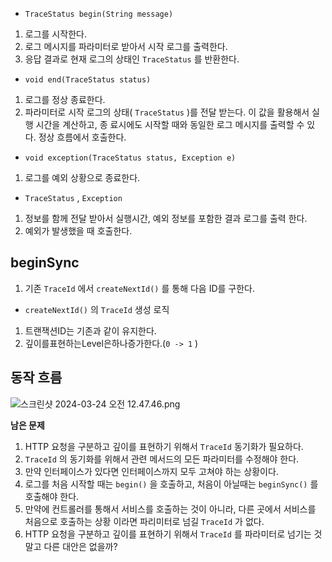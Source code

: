- `TraceStatus begin(String message)`
1. 로그를 시작한다.
2. 로그 메시지를 파라미터로 받아서 시작 로그를 출력한다.
3. 응답 결과로 현재 로그의 상태인 `TraceStatus` 를 반환한다.
- `void end(TraceStatus status)`
1. 로그를 정상 종료한다.
2. 파라미터로 시작 로그의 상태( `TraceStatus` )를 전달 받는다. 이 값을 활용해서 실행 시간을 계산하고, 종 료시에도 시작할 때와 동일한 로그 메시지를 출력할 수 있다.
정상 흐름에서 호출한다.
- `void exception(TraceStatus status, Exception e)`
1. 로그를 예외 상황으로 종료한다.
- `TraceStatus` , `Exception` 
1. 정보를 함께 전달 받아서 실행시간, 예외 정보를 포함한 결과 로그를 출력 한다.
2. 예외가 발생했을 때 호출한다.

## beginSync
1. 기존 `TraceId` 에서 `createNextId()` 를 통해 다음 ID를 구한다.
- `createNextId()` 의 `TraceId` 생성 로직
1. 트랜잭션ID는 기존과 같이 유지한다.
2. 깊이를표현하는Level은하나증가한다.(`0 -> 1` )

## 동작 흐름
![스크린샷 2024-03-24 오전 12.47.46.png](..%2F..%2F..%2F%EC%8A%A4%ED%81%AC%EB%A6%B0%EC%83%B7%202024-03-24%20%EC%98%A4%EC%A0%84%2012.47.46.png)

**남은 문제**
1. HTTP 요청을 구분하고 깊이를 표현하기 위해서 `TraceId` 동기화가 필요하다.
2. `TraceId` 의 동기화를 위해서 관련 메서드의 모든 파라미터를 수정해야 한다.
3. 만약 인터페이스가 있다면 인터페이스까지 모두 고쳐야 하는 상황이다.
4. 로그를 처음 시작할 때는 `begin()` 을 호출하고, 처음이 아닐때는 `beginSync()` 를 호출해야 한다.
5. 만약에 컨트롤러를 통해서 서비스를 호출하는 것이 아니라, 다른 곳에서 서비스를 처음으로 호출하는 상황 이라면 파리미터로 넘길 `TraceId` 가 없다.
6. HTTP 요청을 구분하고 깊이를 표현하기 위해서 `TraceId` 를 파라미터로 넘기는 것 말고 다른 대안은 없을까?
 
